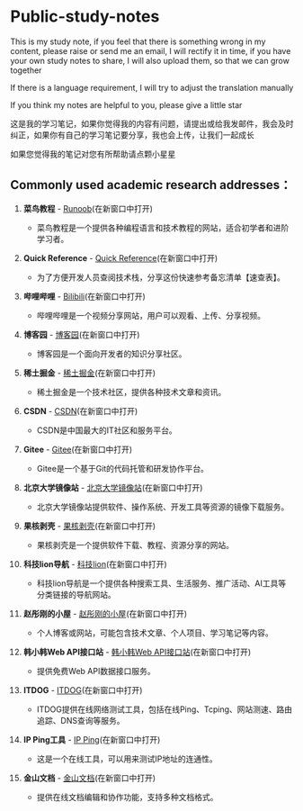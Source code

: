 # Public-study-notes

This is my study note, if you feel that there is something wrong in my content, please raise or send me an email, I will rectify it in time, if you have your own study notes to share, I will also upload them, so that we can grow together  

If there is a language requirement, I will try to adjust the translation manually  

If you think my notes are helpful to you, please give a little star 

这是我的学习笔记，如果你觉得我的内容有问题，请提出或给我发邮件，我会及时纠正，如果你有自己的学习笔记要分享，我也会上传，让我们一起成长  

如果您觉得我的笔记对您有所帮助请点颗小星星  

## Commonly used academic research addresses：  

1. **菜鸟教程** - [Runoob](https://www.runoob.com/ "菜鸟教程")(在新窗口中打开)
   - 菜鸟教程是一个提供各种编程语言和技术教程的网站，适合初学者和进阶学习者。

2. **Quick Reference** - [Quick Reference](https://quickref.cn/ "Quick Reference")(在新窗口中打开)
   - 为了方便开发人员查阅技术栈，分享这份快速参考备忘清单【速查表】。

3. **哔哩哔哩** - [Bilibili](https://www.bilibili.com/ "哔哩哔哩")(在新窗口中打开)
   - 哔哩哔哩是一个视频分享网站，用户可以观看、上传、分享视频。

4. **博客园** - [博客园](https://www.cnblogs.com/ "博客园")(在新窗口中打开)
   - 博客园是一个面向开发者的知识分享社区。

5. **稀土掘金** - [稀土掘金](https://juejin.cn/ "稀土掘金")(在新窗口中打开)
   - 稀土掘金是一个技术社区，提供各种技术文章和资讯。

6. **CSDN** - [CSDN](https://www.csdn.net/ "CSDN")(在新窗口中打开)
   - CSDN是中国最大的IT社区和服务平台。

7. **Gitee** - [Gitee](https://gitee.com/ "Gitee")(在新窗口中打开)
   - Gitee是一个基于Git的代码托管和研发协作平台。

8. **北京大学镜像站** - [北京大学镜像站](https://mirrors.pku.edu.cn/ "北京大学镜像站")(在新窗口中打开)
   - 北京大学镜像站提供软件、操作系统、开发工具等资源的镜像下载服务。

9. **果核剥壳** - [果核剥壳](https://www.ghxi.com/ "果核剥壳")(在新窗口中打开)
   - 果核剥壳是一个提供软件下载、教程、资源分享的网站。

10. **科技lion导航** - [科技lion](https://dh.kejilion.pro/ "科技lion导航")(在新窗口中打开)
    - 科技lion导航是一个提供各种搜索工具、生活服务、推广活动、AI工具等分类链接的导航网站。

11. **赵彤刚的小屋** - [赵彤刚的小屋](https://my.heheda.top/ "赵彤刚的小屋")(在新窗口中打开)
    - 个人博客或网站，可能包含技术文章、个人项目、学习笔记等内容。

12. **韩小韩Web API接口站** - [韩小韩Web API接口站](https://api.vvhan.com/ "韩小韩Web API接口站")(在新窗口中打开)
    - 提供免费Web API数据接口服务。

13. **ITDOG** - [ITDOG](https://www.itdog.cn/ "ITDOG")(在新窗口中打开)
    - ITDOG提供在线网络测试工具，包括在线Ping、Tcping、网站测速、路由追踪、DNS查询等服务。

14. **IP Ping工具** - [IP Ping](http://ip.ping0.cc/ "IP Ping工具")(在新窗口中打开)
    - 这是一个在线工具，可以用来测试IP地址的连通性。

15. **金山文档** - [金山文档](https://www.kdocs.cn/view/l/cczZcgviXVhJ "金山文档")(在新窗口中打开)
    - 提供在线文档编辑和协作功能，支持多种文档格式。
